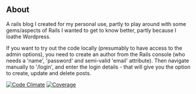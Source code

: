 ## About

A rails blog I created for my personal use, partly to play around with some gems/aspects of Rails I wanted to get to know better, partly because I loathe Wordpress.

If you want to try out the code locally (presumably to have access to the admin options), you need to create an author from the Rails console (who needs a 'name', 'password' and semi-valid 'email' attribute). Then navigate manually to '/login', and enter the login details - that will give you the option to create, update and delete posts.

[![Code Climate](https://codeclimate.com/github/Arepo/rails-blog/badges/gpa.svg)](https://codeclimate.com/github/Arepo/rails-blog)
[![Coverage](https://codeclimate.com/github/Arepo/rails-blog/badges/coverage.svg)](https://codeclimate.com/github/Arepo/rails-blog/coverage)


